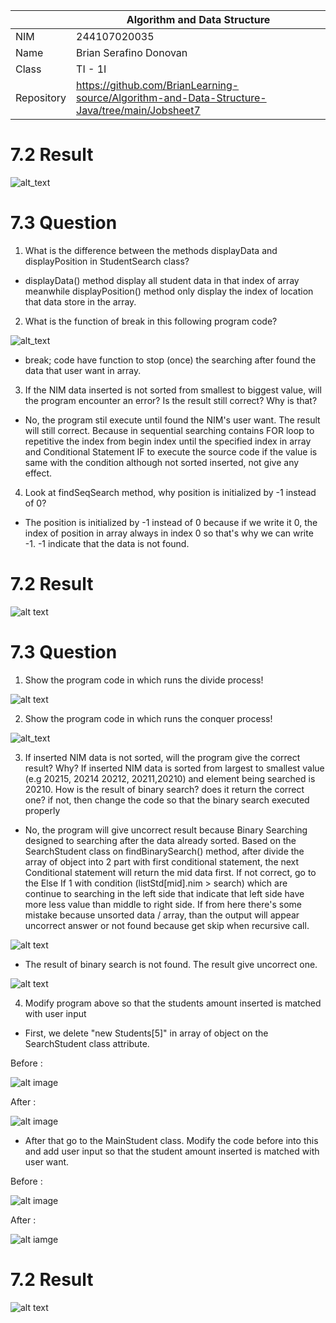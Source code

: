 |  | Algorithm and Data Structure |
|--|--|
| NIM | 244107020035 |
| Name |  Brian Serafino Donovan |
| Class | TI - 1I |
| Repository | https://github.com/BrianLearning-source/Algorithm-and-Data-Structure-Java/tree/main/Jobsheet7 |

# 7.2 Result

![alt_text](https://github.com/BrianLearning-source/Algorithm-and-Data-Structure-Java/blob/f21195f8d31d7f87748c838d7a084fd022640a49/Jobsheet7/images/Result7.2.1.png)

# 7.3 Question

1. What is the difference between the methods displayData and displayPosition in StudentSearch class?

- displayData() method display all student data in that index of array meanwhile displayPosition() method only display the index of location that data store in the array.

2. What is the function of break in this following program code?

![alt_text](https://github.com/BrianLearning-source/Algorithm-and-Data-Structure-Java/blob/5333441602f49110a3772fb1f6ff5c0e6539259c/Jobsheet7/images/Question7.3.2.png)

- break; code have function to stop (once) the searching after found the data that user want in array.

3. If the NIM data inserted is not sorted from smallest to biggest value, will the program encounter an error? Is the result still correct? Why is that?

- No, the program stil execute until found the NIM's user want. The result will still correct. Because in sequential searching contains FOR loop to repetitive the index from begin index until the specified index in array and Conditional Statement IF to execute the source code if the value is same with the condition although not sorted inserted, not give any effect. 

4. Look at findSeqSearch method, why position is initialized by -1 instead of 0?

- The position is initialized by -1 instead of 0 because if we write it 0, the index of position in array always in index 0 so that's why we can write -1. -1 indicate that the data is not found.

# 7.2 Result

![alt text](https://github.com/BrianLearning-source/Algorithm-and-Data-Structure-Java/blob/5333441602f49110a3772fb1f6ff5c0e6539259c/Jobsheet7/images/Result7.2.2.png)

# 7.3 Question

1. Show the program code in which runs the divide process!

![alt text](https://github.com/BrianLearning-source/Algorithm-and-Data-Structure-Java/blob/5333441602f49110a3772fb1f6ff5c0e6539259c/Jobsheet7/images/Answer7.3.1.png)

2. Show the program code in which runs the conquer process!

![alt_text](https://github.com/BrianLearning-source/Algorithm-and-Data-Structure-Java/blob/5333441602f49110a3772fb1f6ff5c0e6539259c/Jobsheet7/images/Answer7.3.2.png)

3. If inserted NIM data is not sorted, will the program give the correct result? Why?
    If inserted NIM data is sorted from largest to smallest value (e.g 20215, 20214 20212, 20211,20210) and element being searched is 20210. How is the result of binary search? does it return the correct one? if not, then change the code so that the binary search executed properly

- No, the program will give uncorrect result because Binary Searching designed to searching after the data already sorted. Based on the SearchStudent class on findBinarySearch() method, after divide the array of object into 2 part with first conditional statement, the next Conditional statement will return the mid data first. If not correct, go to the Else If 1 with condition (listStd[mid].nim > search) which are continue to searching in the left side that indicate that left side have more less value than middle to right side. If from here there's some mistake because unsorted data / array, than the output will appear uncorrect answer or not found because get skip when recursive call.

![alt text](https://github.com/BrianLearning-source/Algorithm-and-Data-Structure-Java/blob/5333441602f49110a3772fb1f6ff5c0e6539259c/Jobsheet7/images/Answer7.3.3.png)

- The result of binary search is not found. The result give uncorrect one.

![alt text](https://github.com/BrianLearning-source/Algorithm-and-Data-Structure-Java/blob/5333441602f49110a3772fb1f6ff5c0e6539259c/Jobsheet7/images/Answer7.3.3.1.png)

4. Modify program above so that the students amount inserted is matched with user input

- First, we delete "new Students[5]" in array of object on the SearchStudent class attribute. 

Before :

![alt image](https://github.com/BrianLearning-source/Algorithm-and-Data-Structure-Java/blob/5333441602f49110a3772fb1f6ff5c0e6539259c/Jobsheet7/images/Answer7.3.4.1.png)

After : 

![alt image](https://github.com/BrianLearning-source/Algorithm-and-Data-Structure-Java/blob/5333441602f49110a3772fb1f6ff5c0e6539259c/Jobsheet7/images/Answer7.3.4.2.png)

- After that go to the MainStudent class. Modify the code before into this and add user input so that the student amount inserted is matched with user want.

Before : 

![alt image](https://github.com/BrianLearning-source/Algorithm-and-Data-Structure-Java/blob/5333441602f49110a3772fb1f6ff5c0e6539259c/Jobsheet7/images/Answer7.3.4.3.png)

After : 

![alt iamge](https://github.com/BrianLearning-source/Algorithm-and-Data-Structure-Java/blob/5333441602f49110a3772fb1f6ff5c0e6539259c/Jobsheet7/images/Answer7.3.4.4.png)

# 7.2 Result

![alt text](https://github.com/BrianLearning-source/Algorithm-and-Data-Structure-Java/blob/94517ee1ad80c2e80b5fe7f9bbad2ff8ff2fb4aa/Jobsheet7/images/7.2%20Aswer.png)

